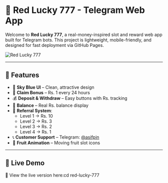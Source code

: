 # 🎰 Red Lucky 777 - Telegram Web App

Welcome to **Red Lucky 777**, a real-money-inspired slot and reward web app built for Telegram bots. This project is lightweight, mobile-friendly, and designed for fast deployment via GitHub Pages.

![Red Lucky 777](https://yourdomain.com/banner-image.png) <!-- Optional: Replace with your logo/banner image -->

---

## 🌟 Features

- 🎨 **Sky Blue UI** – Clean, attractive design
- 🎁 **Claim Bonus** – Rs. 1 every 24 hours
- 💰 **Deposit & Withdraw** – Easy buttons with Rs. tracking
- 🧾 **Balance** – Real Rs. balance display
- 👥 **Referral System**:
  - Level 1 → Rs. 10
  - Level 2 → Rs. 3
  - Level 3 → Rs. 2
  - Level 4 → Rs. 1
- 📞 **Customer Support** – Telegram: [@asifpin](https://t.me/asifpin)
- 🍒 **Fruit Animation** – Moving fruit slot icons

---

## 🚀 Live Demo

🔗 View the live version here:cd red-lucky-777
